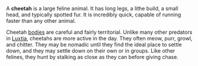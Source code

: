 A **cheetah** is a large feline animal. It has long legs, a lithe build, a small head, and typically spotted fur. It is incredibly quick, capable of running faster than any other animal.

Cheetah [bodies](<../Æther/Body.md>) are careful and fairly territorial. Unlike many other predators in [Luxtia](<../Locations/Luxtia.md>), cheetahs are more active in the day. They often meow, purr, growl, and chitter. They may be nomadic until they find the ideal place to settle down, and they may settle down on their own or in groups. Like other felines, they hunt by stalking as close as they can before giving chase.